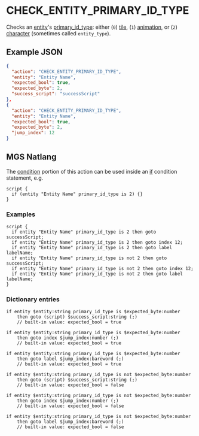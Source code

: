 # CHECK_ENTITY_PRIMARY_ID_TYPE

Checks an [entity](../entities)'s [primary_id_type](../entities/entity_types): either (`0`) [tile](../entities/entity_types#tile-entity), (`1`) [animation](../entities/entity_types#animation-entity), or (`2`) [character](../entities/entity_types#character-entity) (sometimes called `entity_type`).

## Example JSON

```json
{
  "action": "CHECK_ENTITY_PRIMARY_ID_TYPE",
  "entity": "Entity Name",
  "expected_bool": true,
  "expected_byte": 2,
  "success_script": "successScript"
},
{
  "action": "CHECK_ENTITY_PRIMARY_ID_TYPE",
  "entity": "Entity Name",
  "expected_bool": true,
  "expected_byte": 2,
  "jump_index": 12
}
```

## MGS Natlang

The [condition](../actions/conditional_gotos) portion of this action can be used inside an [if](../mgs/advanced_syntax#if-and-else) condition statement, e.g.

```mgs
script {
  if (entity "Entity Name" primary_id_type is 2) {}
}
```

### Examples

```mgs
script {
  if entity "Entity Name" primary_id_type is 2 then goto successScript;
  if entity "Entity Name" primary_id_type is 2 then goto index 12;
  if entity "Entity Name" primary_id_type is 2 then goto label labelName;
  if entity "Entity Name" primary_id_type is not 2 then goto successScript;
  if entity "Entity Name" primary_id_type is not 2 then goto index 12;
  if entity "Entity Name" primary_id_type is not 2 then goto label labelName;
}
```

### Dictionary entries

```
if entity $entity:string primary_id_type is $expected_byte:number
    then goto (script) $success_script:string (;)
	// built-in value: expected_bool = true

if entity $entity:string primary_id_type is $expected_byte:number
    then goto index $jump_index:number (;)
	// built-in value: expected_bool = true

if entity $entity:string primary_id_type is $expected_byte:number
    then goto label $jump_index:bareword (;)
	// built-in value: expected_bool = true

if entity $entity:string primary_id_type is not $expected_byte:number
    then goto (script) $success_script:string (;)
	// built-in value: expected_bool = false

if entity $entity:string primary_id_type is not $expected_byte:number
    then goto index $jump_index:number (;)
	// built-in value: expected_bool = false

if entity $entity:string primary_id_type is not $expected_byte:number
    then goto label $jump_index:bareword (;)
	// built-in value: expected_bool = false
```
